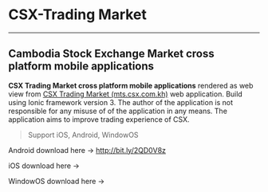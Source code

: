 # CSX-Trading Market
-----------------------------------------------------------------
Cambodia Stock Exchange Market cross platform mobile applications
-----------------------------------------------------------------
**CSX Trading Market cross platform mobile applications** rendered as web view from [CSX Trading Market (mts.csx.com.kh)](https://mts.csx.com.kh) web application. Build using Ionic framework version 3. The author of the application is not responsible for any misuse of of the application in any means. The application aims to improve trading experience of CSX.

>Support iOS, Android, WindowOS

Android download here -> http://bit.ly/2QD0V8z

iOS download here ->

WindowOS download here -> 
